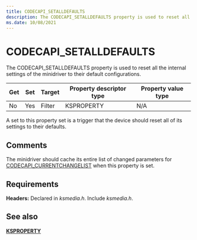 ```yaml
---
title: CODECAPI_SETALLDEFAULTS
description: The CODECAPI_SETALLDEFAULTS property is used to reset all the internal settings of the minidriver to their default configurations.
ms.date: 10/08/2021
---
```


# CODECAPI_SETALLDEFAULTS

The CODECAPI_SETALLDEFAULTS property is used to reset all the internal settings of the minidriver to their default configurations.

| Get | Set | Target | Property descriptor type | Property value type |
|--|--|--|--|--|
| No | Yes | Filter | KSPROPERTY | N/A |

A set to this property set is a trigger that the device should reset all of its settings to their defaults.

## Comments

The minidriver should cache its entire list of changed parameters for [CODECAPI_CURRENTCHANGELIST](codecapi-currentchangelist.md) when this property is set.

## Requirements

**Headers:** Declared in *ksmedia.h*. Include *ksmedia.h*.

## See also

[**KSPROPERTY**](ksproperty-structure.md)
